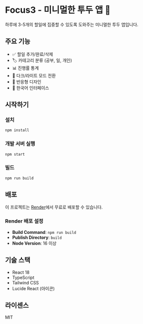 # Focus3 - 미니멀한 투두 앱 🎯

하루에 3-5개의 할일에 집중할 수 있도록 도와주는 미니멀한 투두 앱입니다.

## 주요 기능

- ✅ 할일 추가/완료/삭제
- 🏷️ 카테고리 분류 (공부, 일, 개인)
- 📊 진행률 통계
- 🌙 다크/라이트 모드 전환
- 📱 반응형 디자인
- 🎨 한국어 인터페이스

## 시작하기

### 설치
```bash
npm install
```

### 개발 서버 실행
```bash
npm start
```

### 빌드
```bash
npm run build
```

## 배포

이 프로젝트는 [Render](https://render.com)에서 무료로 배포할 수 있습니다.

### Render 배포 설정
- **Build Command**: `npm run build`
- **Publish Directory**: `build`
- **Node Version**: 16 이상

## 기술 스택

- React 18
- TypeScript
- Tailwind CSS
- Lucide React (아이콘)

## 라이센스

MIT 